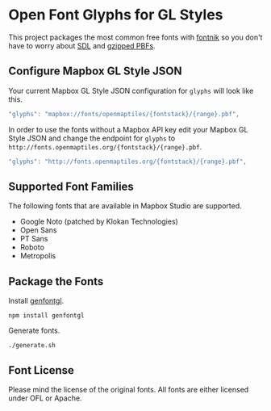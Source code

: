 # Open Font Glyphs for GL Styles

This project packages the most common free fonts with
[fontnik](https://github.com/mapbox/fontnik) so you don't have to
worry about [SDL](https://www.mapbox.com/blog/text-signed-distance-fields/)
and [gzipped PBFs](https://github.com/mapbox/mapbox-gl-js/issues/830).

## Configure Mapbox GL Style JSON

Your current Mapbox GL Style JSON configuration for `glyphs` will look like this.

```javascript
"glyphs": "mapbox://fonts/openmaptiles/{fontstack}/{range}.pbf",
```

In order to use the fonts without a Mapbox API key edit your Mapbox GL Style JSON and change the endpoint for `glyphs` to `http://fonts.openmaptiles.org/{fontstack}/{range}.pbf`.

```javascript
"glyphs": "http://fonts.openmaptiles.org/{fontstack}/{range}.pbf",
```

## Supported Font Families

The following fonts that are available in Mapbox Studio are supported.

* Google Noto (patched by Klokan Technologies)
* Open Sans
* PT Sans
* Roboto
* Metropolis

## Package the Fonts

Install [genfontgl](https://github.com/sabas/genfontgl).

```
npm install genfontgl
```

Generate fonts.

```
./generate.sh
```

## Font License

Please mind the license of the original fonts.
All fonts are either licensed under OFL or Apache.
